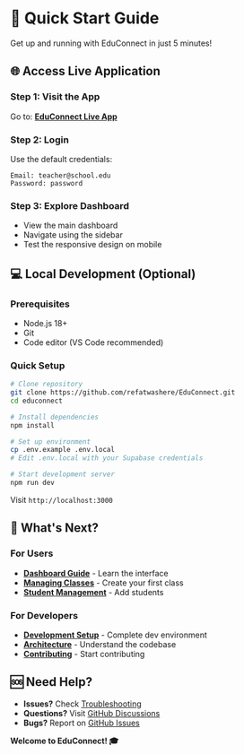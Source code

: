 # 🚀 Quick Start Guide

Get up and running with EduConnect in just 5 minutes!

## 🌐 Access Live Application

### Step 1: Visit the App
Go to: **[EduConnect Live App](https://educonnect-refat.vercel.app)**

### Step 2: Login
Use the default credentials:
```
Email: teacher@school.edu
Password: password
```

### Step 3: Explore Dashboard
- View the main dashboard
- Navigate using the sidebar
- Test the responsive design on mobile

## 💻 Local Development (Optional)

### Prerequisites
- Node.js 18+
- Git
- Code editor (VS Code recommended)

### Quick Setup
```bash
# Clone repository
git clone https://github.com/refatwashere/EduConnect.git
cd educonnect

# Install dependencies
npm install

# Set up environment
cp .env.example .env.local
# Edit .env.local with your Supabase credentials

# Start development server
npm run dev
```

Visit `http://localhost:3000`

## 🎯 What's Next?

### For Users
- **[Dashboard Guide](../user-guide/Dashboard.md)** - Learn the interface
- **[Managing Classes](../user-guide/Classes.md)** - Create your first class
- **[Student Management](../user-guide/Students.md)** - Add students

### For Developers
- **[Development Setup](../development/Development-Setup.md)** - Complete dev environment
- **[Architecture](../development/Architecture.md)** - Understand the codebase
- **[Contributing](../contributing/Contributing.md)** - Start contributing

## 🆘 Need Help?

- **Issues?** Check [Troubleshooting](../troubleshooting/Common-Issues.md)
- **Questions?** Visit [GitHub Discussions](https://github.com/refatwashere/EduConnect/discussions)
- **Bugs?** Report on [GitHub Issues](https://github.com/refatwashere/EduConnect/issues)

**Welcome to EduConnect! 🎓**